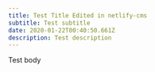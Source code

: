 ```yaml
---
title: Test Title Edited in netlify-cms
subtitle: Test subtitle
date: 2020-01-22T00:40:50.661Z
description: Test description
---
```

Test body
